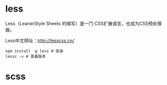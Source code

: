# less

Less（LeanerStyle Sheets 的缩写）是一门 CSS扩展语言，也成为CSS预处理器。

Less中文网址：[http://](http://lesscss.cn/)[less](http://lesscss.cn/)[css.cn/](http://lesscss.cn/)

```shell
npm install -g less # 安装
lessc -v # 查看版本
```

# scss

